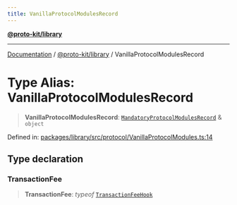 ```yaml
---
title: VanillaProtocolModulesRecord
---
```


[**@proto-kit/library**](../README.md)

***

[Documentation](../../../README.md) / [@proto-kit/library](../README.md) / VanillaProtocolModulesRecord

# Type Alias: VanillaProtocolModulesRecord

> **VanillaProtocolModulesRecord**: [`MandatoryProtocolModulesRecord`](../../protocol/type-aliases/MandatoryProtocolModulesRecord.md) & `object`

Defined in: [packages/library/src/protocol/VanillaProtocolModules.ts:14](https://github.com/proto-kit/framework/blob/4d6b3b6da51b3edee0fbf25ce72c1f59ec61e891/packages/library/src/protocol/VanillaProtocolModules.ts#L14)

## Type declaration

### TransactionFee

> **TransactionFee**: *typeof* [`TransactionFeeHook`](../classes/TransactionFeeHook.md)
